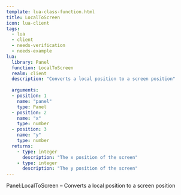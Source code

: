 ```yaml
---
template: lua-class-function.html
title: LocalToScreen
icon: lua-client
tags:
  - lua
  - client
  - needs-verification
  - needs-example
lua:
  library: Panel
  function: LocalToScreen
  realm: client
  description: "Converts a local position to a screen position"
  
  arguments:
  - position: 1
    name: "panel"
    type: Panel
  - position: 2
    name: "x"
    type: number
  - position: 3
    name: "y"
    type: number
  returns:
    - type: integer
      description: "The x position of the screen"
    - type: integer
      description: "The y position of the screen"
---
```


<div class="lua__search__keywords">
Panel:LocalToScreen &#x2013; Converts a local position to a screen position
</div>
